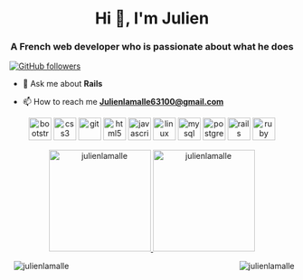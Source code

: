 

<h1 align="center">Hi 👋, I'm Julien</h1>
<h3 align="center">A French web developer who is passionate about what he does</h3>

<a target="_blank" rel="noopener noreferrer" href="https://img.shields.io/github/followers/JulienLamalle.svg?style=social&label=Follow&maxAge=2592000"><img src="https://img.shields.io/github/followers/JulienLamalle.svg?style=social&label=Follow&maxAge=2592000" alt="GitHub followers" data-canonical-src="https://github.com/JulienLamalle?tab=followers" style="max-width:100%;"></a>
  
  

- 💬 Ask me about **Rails**

- 📫 How to reach me **Julienlamalle63100@gmail.com**

<p align="center"><img src="https://devicons.github.io/devicon/devicon.git/icons/bootstrap/bootstrap-plain.svg" alt="bootstrap" width="40" height="40"/> <img src="https://devicons.github.io/devicon/devicon.git/icons/css3/css3-original-wordmark.svg" alt="css3" width="40" height="40"/> <img src="https://www.vectorlogo.zone/logos/git-scm/git-scm-icon.svg" alt="git" width="40" height="40"/> <img src="https://devicons.github.io/devicon/devicon.git/icons/html5/html5-original-wordmark.svg" alt="html5" width="40" height="40"/> <img src="https://devicons.github.io/devicon/devicon.git/icons/javascript/javascript-original.svg" alt="javascript" width="40" height="40"/> <img src="https://devicons.github.io/devicon/devicon.git/icons/linux/linux-original.svg" alt="linux" width="40" height="40"/> <img src="https://devicons.github.io/devicon/devicon.git/icons/mysql/mysql-original-wordmark.svg" alt="mysql" width="40" height="40"/> <img src="https://devicons.github.io/devicon/devicon.git/icons/postgresql/postgresql-original-wordmark.svg" alt="postgresql" width="40" height="40"/> <img src="https://devicons.github.io/devicon/devicon.git/icons/rails/rails-original-wordmark.svg" alt="rails" width="40" height="40"/> <img src="https://devicons.github.io/devicon/devicon.git/icons/ruby/ruby-original-wordmark.svg" alt="ruby" width="40" height="40"/></p>

<p align="center">
  <a href="https://github.com/JulienLamalle">
    <img height="180em" src="https://github-readme-stats.vercel.app/api/top-langs/?username=julienlamalle&layout=compact&hide=html" alt="julienlamalle" data-canonical-src="https://github-readme-stats-eight-theta.vercel.app/api? ; theme=vue&amp;show_icons=true&amp;include_all_commits=true&amp;count_private=true" style="max-width:100%; ">
    <img height="180em" src="https://github-readme-stats.vercel.app/api?username=julienlamalle&show_icons=true" alt="julienlamalle" data-canonical-src="https://github-readme-stats-eight-theta.vercel.app/api/top-langs/;theme=vue&amp;layout=compact&amp;exclude_lang=java+r" style="max-width:100%;">
  </a>
</p>
  
  <p>&nbsp;<img align="right" src="https://img.shields.io/badge/Made%20with%20-%E2%9D%A4%EF%B8%8F%20-red" alt="julienlamalle" />
  <img src="https://komarev.com/ghpvc/?username=julienlamalle" alt="julienlamalle" /> </p>

